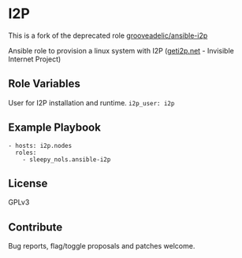 # I2P

This is a fork of the deprecated role [grooveadelic/ansible-i2p](https://github.com/grooveadelic/ansible-i2p)

Ansible role to provision a linux system with I2P ([geti2p.net](https://get2ip.net) - Invisible Internet Project)


Role Variables
--------------

User for I2P installation and runtime.
`i2p_user: i2p`


Example Playbook
----------------

    - hosts: i2p.nodes
      roles:
        - sleepy_nols.ansible-i2p



License
-------

GPLv3

## Contribute

Bug reports, flag/toggle proposals and patches welcome.
